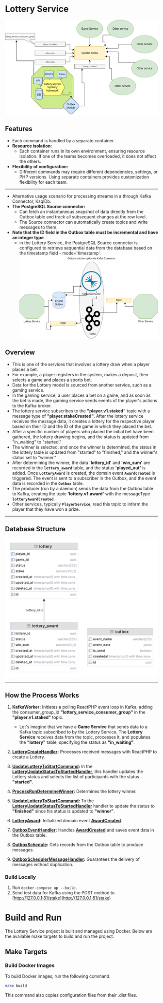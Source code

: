 # Lottery Service

![dia.png](public%2FReadmeImg%2Fdia.png)

## Features

- Each command is handled by a separate container.
- **Resource isolation:**
    - Each container runs in its own environment, ensuring resource isolation. If one of the teams becomes overloaded, it does not affect the others.
- **Flexibility of configuration:**
    - Different commands may require different dependencies, settings, or PHP versions. Using separate containers provides customization flexibility for each team.

---

- Alternative usage scenario for processing streams in a through Kafka Connector, KsqlDb. 
- **The PostgreSQL Source connector:**
    - Can fetch an instantaneous snapshot of data directly from the Outbox table and track all subsequent changes at the row level. 
    - The Source connector can automatically create topics and write messages to them. 
- **Note that the ID field in the Outbox table must be incremental and have an integer type** 
    - in the Lottery Service, the PostgreSQL Source connector is configured to retrieve sequential data from the database based on the timestamp field - mode='timestamp'.
![dia-connector.png](public%2FReadmeImg%2Fdia-connector.png)
## Overview

- This is one of the services that involves a lottery draw when a player places a bet.
- For example, a player registers in the system, makes a deposit, then selects a game and places a sports bet.
- Data for the Lottery model is sourced from another service, such as a gaming service.
- In the gaming service, a user places a bet on a game, and as soon as the bet is made, the gaming service sends events of the player's actions to the Kafka broker.
- The lottery service subscribes to the **"player.v1.staked"** topic with a message type of **"player.stakeCreated"**. After the lottery service receives the message data, it creates a lottery for the respective player based on their ID and the ID of the game in which they placed the bet.
- After a specific number of players who placed the initial bet have been gathered, the lottery drawing begins, and the status is updated from "in_waiting" to "started."
- The winner is selected, and once the winner is determined, the status in the lottery table is updated from "started" to "finished," and the winner's status set to "winner."
- After determining the winner, the data **'lottery_id'** and **'win_sum'** are recorded in the **`lottery_award`** table, and the status **'played_out'** is added. Once **`LotteryAward`** is created, the domain event **`AwardCreated`** is triggered. The event is sent to a subscriber in the Outbox, and the event data is recorded in the **`Outbox`** table.
- The producer (run by a daemon) sends the data from the Outbox table to Kafka, creating the topic **'lottery.v1.award'** with the messageType **`lotteryAwardCreated`**.
- Other services, typically **`PlayerService`**, read this topic to inform the player that they have won a prize.

---

## Database Structure

![Database Structure](public/ReadmeImg/db-gram.png)

---

## How the Process Works

1. **KafkaWorker:** Initiates a polling ReactPHP event loop in Kafka, adding the consumer_group_id **"lottery_service_consumer_group"** in the **"player.v1.staked"** topic.
    - Let's imagine that we have a **Game Service** that sends data to a Kafka topic subscribed to by the Lottery Service. The **Lottery Service** receives data from the topic, processes it, and populates the **"lottery"** table, specifying the status as **"in_waiting"**.

2. **[LotteryCreateHandler](src%2FLottery%2FApplication%2FUseCase%2FLotteryCreateHandler.php):** Processes received messages with ReactPHP to create a Lottery.

3. **[UpdateLotteryToStartCommand](src%2FLottery%2FApplication%2FCommand%2FUpdateLotteryToStartCommand.php):** In the **[LotteryUpdateStatusToStartedHandler](src%2FLottery%2FApplication%2FUseCase%2FLotteryUpdateStatusToStartedHandler.php)**, this handler updates the Lottery status and selects the list of participants with the status **"started"**.

4. **[ProcessRunDetermineWinner](src%2FLottery%2FApplication%2FConsole%2FCommand%2FProcessRunDetermineWinner.php):** Determines the lottery winner.

5. **[UpdateLotteryToStartCommand](src%2FLottery%2FApplication%2FCommand%2FUpdateLotteryToStartCommand.php):** To the **[LotteryUpdateStatusToStartedHandler](src%2FLottery%2FApplication%2FUseCase%2FLotteryUpdateStatusToStartedHandler.php)** handler to update the status to **"finished"** since his status is updated to **"winner"**.

6. **[LotteryAward](src%2FLottery%2FModel%2FLotteryAward.php):** Initialized domain event **[AwardCreated](src%2FLottery%2FModel%2FEvents%2FAwardCreated.php)**.

7. **[OutboxEventHandler](src%2FOutbox%2FApplication%2FUseCase%2FOutboxEventHandler.php):** Handles **[AwardCreated](src%2FLottery%2FModel%2FEvents%2FAwardCreated.php)** and saves event data in the Outbox table.

8. **[OutboxSchedule](src%2FOutbox%2FApplication%2FConsole%2FScheduler%2FOutboxSchedule.php):** Gets records from the Outbox table to produce messages.

9. **[OutboxSchedulerMessageHandler](src%2FOutbox%2FApplication%2FUseCase%2FOutboxSchedulerMessageHandler.php):** Guarantees the delivery of messages without duplication.

### Build Locally

1. Run `docker-compose up --build`.
2. Send test data for Kafka using the POST method to [http://127.0.0.1:81/stake](http://127.0.0.1:81/stake)

# Build and Run

The Lottery Service project is built and managed using Docker. Below are the available make targets to build and run the project.

## Make Targets

### Build Docker Images

To build Docker images, run the following command:

```bash
make build
```
This command also copies configuration files from their .dist files.

